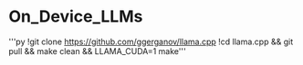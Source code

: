 # On_Device_LLMs

'''py
!git clone https://github.com/ggerganov/llama.cpp
!cd llama.cpp && git pull && make clean && LLAMA_CUDA=1 make'''
